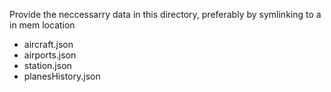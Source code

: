 Provide the neccessarry data in this directory, preferably by symlinking to a in mem location
* aircraft.json
* airports.json
* station.json
* planesHistory.json
